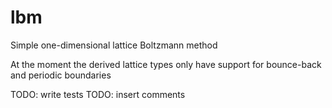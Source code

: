 # lbm
Simple one-dimensional lattice Boltzmann method

At the moment the derived lattice types only have support for bounce-back and periodic boundaries

TODO: write tests
TODO: insert comments